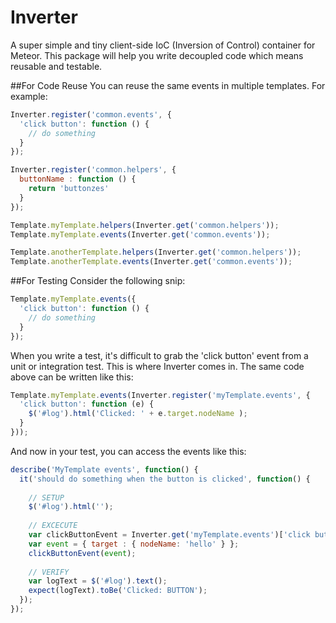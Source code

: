 Inverter
========

A super simple and tiny client-side IoC (Inversion of Control) container for Meteor. This package will help you write
decoupled code which means reusable and testable.

##For Code Reuse
You can reuse the same events in multiple templates. For example:

```javascript
Inverter.register('common.events', {
  'click button': function () {
    // do something
  }
});

Inverter.register('common.helpers', {
  buttonName : function () {
    return 'buttonzes'
  }
});

Template.myTemplate.helpers(Inverter.get('common.helpers'));
Template.myTemplate.events(Inverter.get('common.events'));

Template.anotherTemplate.helpers(Inverter.get('common.helpers'));
Template.anotherTemplate.events(Inverter.get('common.events'));
```

##For Testing
Consider the following snip:

```javascript
Template.myTemplate.events({
  'click button': function () {
    // do something
  }
});
```

When you write a test, it's difficult to grab the 'click button' event from a unit or integration
test. This is where Inverter comes in. The same code above can be written like this:

```javascript
Template.myTemplate.events(Inverter.register('myTemplate.events', {
  'click button': function (e) {
    $('#log').html('Clicked: ' + e.target.nodeName );
  }
}));
```

And now in your test, you can access the events like this:

```javascript
describe('MyTemplate events', function() {
  it('should do something when the button is clicked', function() {
    
    // SETUP
    $('#log').html('');
    
    // EXCECUTE
    var clickButtonEvent = Inverter.get('myTemplate.events')['click button'];
    var event = { target : { nodeName: 'hello' } };
    clickButtonEvent(event);
  
    // VERIFY
    var logText = $('#log').text();
    expect(logText).toBe('Clicked: BUTTON');
  });
});

```
